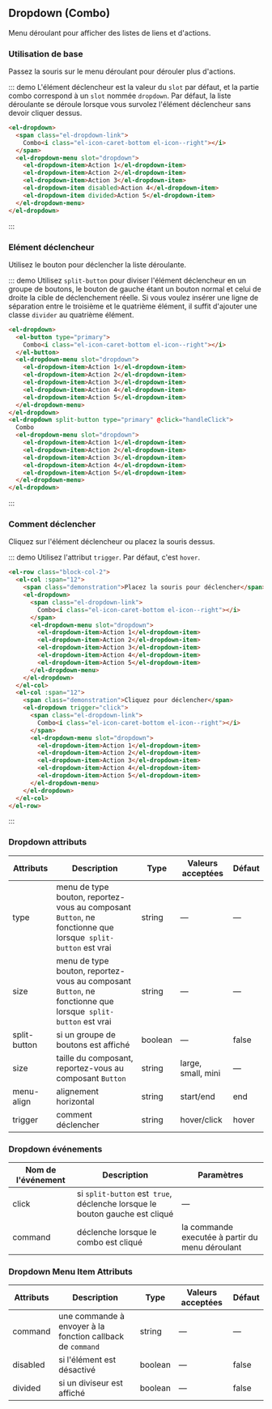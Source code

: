 <script>
  export default {
    methods: {
      handleClick() {
        alert('bouton cliqué');
      }
    }
  }
</script>
## Dropdown (Combo)

Menu déroulant pour afficher des listes de liens et d'actions.

### Utilisation de base

Passez la souris sur le menu déroulant pour dérouler plus d'actions.

::: demo L'élément déclencheur est la valeur du `slot` par défaut, et la partie combo correspond à un `slot` nommée `dropdown`. Par défaut, la liste déroulante se déroule lorsque vous survolez l'élément déclencheur sans devoir cliquer dessus.
```html
<el-dropdown>
  <span class="el-dropdown-link">
    Combo<i class="el-icon-caret-bottom el-icon--right"></i>
  </span>
  <el-dropdown-menu slot="dropdown">
    <el-dropdown-item>Action 1</el-dropdown-item>
    <el-dropdown-item>Action 2</el-dropdown-item>
    <el-dropdown-item>Action 3</el-dropdown-item>
    <el-dropdown-item disabled>Action 4</el-dropdown-item>
    <el-dropdown-item divided>Action 5</el-dropdown-item>
  </el-dropdown-menu>
</el-dropdown>
```
:::

### Elément déclencheur

Utilisez le bouton pour déclencher la liste déroulante.

::: demo Utilisez `split-button` pour diviser l'élément déclencheur en un groupe de boutons, le bouton de gauche étant un bouton normal et celui de droite la cible de déclenchement réelle. Si vous voulez insérer une ligne de séparation entre le troisième et le quatrième élément, il suffit d'ajouter une classe `divider` au quatrième élément.
```html
<el-dropdown>
  <el-button type="primary">
    Combo<i class="el-icon-caret-bottom el-icon--right"></i>
  </el-button>
  <el-dropdown-menu slot="dropdown">
    <el-dropdown-item>Action 1</el-dropdown-item>
    <el-dropdown-item>Action 2</el-dropdown-item>
    <el-dropdown-item>Action 3</el-dropdown-item>
    <el-dropdown-item>Action 4</el-dropdown-item>
    <el-dropdown-item>Action 5</el-dropdown-item>
  </el-dropdown-menu>
</el-dropdown>
<el-dropdown split-button type="primary" @click="handleClick">
  Combo
  <el-dropdown-menu slot="dropdown">
    <el-dropdown-item>Action 1</el-dropdown-item>
    <el-dropdown-item>Action 2</el-dropdown-item>
    <el-dropdown-item>Action 3</el-dropdown-item>
    <el-dropdown-item>Action 4</el-dropdown-item>
    <el-dropdown-item>Action 5</el-dropdown-item>
  </el-dropdown-menu>
</el-dropdown>
```
:::

### Comment déclencher

Cliquez sur l'élément déclencheur ou placez la souris dessus.

::: demo Utilisez l'attribut `trigger`. Par défaut, c'est `hover`.
```html
<el-row class="block-col-2">
  <el-col :span="12">
    <span class="demonstration">Placez la souris pour déclencher</span>
    <el-dropdown>
      <span class="el-dropdown-link">
        Combo<i class="el-icon-caret-bottom el-icon--right"></i>
      </span>
      <el-dropdown-menu slot="dropdown">
        <el-dropdown-item>Action 1</el-dropdown-item>
        <el-dropdown-item>Action 2</el-dropdown-item>
        <el-dropdown-item>Action 3</el-dropdown-item>
        <el-dropdown-item>Action 4</el-dropdown-item>
        <el-dropdown-item>Action 5</el-dropdown-item>
      </el-dropdown-menu>
    </el-dropdown>
  </el-col>
  <el-col :span="12">
    <span class="demonstration">Cliquez pour déclencher</span>
    <el-dropdown trigger="click">
      <span class="el-dropdown-link">
        Combo<i class="el-icon-caret-bottom el-icon--right"></i>
      </span>
      <el-dropdown-menu slot="dropdown">
        <el-dropdown-item>Action 1</el-dropdown-item>
        <el-dropdown-item>Action 2</el-dropdown-item>
        <el-dropdown-item>Action 3</el-dropdown-item>
        <el-dropdown-item>Action 4</el-dropdown-item>
        <el-dropdown-item>Action 5</el-dropdown-item>
      </el-dropdown-menu>
    </el-dropdown>
  </el-col>
</el-row>
```
:::

### Dropdown attributs
| Attributs      | Description          | Type      | Valeurs acceptées       | Défaut  |
|-------------  |---------------- |---------------- |---------------------- |-------- |
| type          | menu de type bouton, reportez-vous au composant `Button`, ne fonctionne que lorsque` split-button` est vrai  | string  |          —             |    —     |
| size          | menu de type bouton, reportez-vous au composant `Button`, ne fonctionne que lorsque` split-button` est vrai  | string  |          —             |    —     |
| split-button | si un groupe de boutons est affiché | boolean         |     —       | false   |
| size          | taille du composant, reportez-vous au composant `Button`     | string          | large, small, mini  |  —  |
| menu-align    | alignement horizontal     | string          | start/end  | end |
| trigger       | comment déclencher     | string  |    hover/click  |  hover |

### Dropdown événements
| Nom de l'événement | Description | Paramètres |
|---------- |-------- |---------- |
| click | si `split-button` est` true`, déclenche lorsque le bouton gauche est cliqué | — |
| command | déclenche lorsque le combo est cliqué | la commande executée à partir du menu déroulant |

### Dropdown Menu Item Attributs
| Attributs      | Description          | Type      | Valeurs acceptées       | Défaut  |
|-------------  |---------------- |---------------- |---------------------- |-------- |
| command       | une commande à envoyer à la fonction callback de `command` | string  |          —             |    —     |
| disabled      | si l'élément est désactivé  | boolean  |          —             |    false     |
| divided       | si un diviseur est affiché  | boolean  |          —             |    false     |
